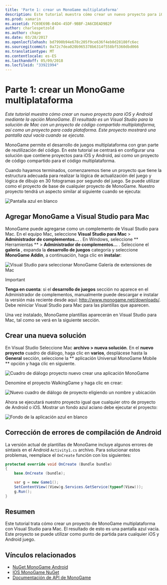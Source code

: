```yaml
---
title: 'Parte 1: crear un MonoGame multiplataforma'
description: Este tutorial muestra cómo crear un nuevo proyecto para iOS y Android mediante la opción MonoGame. El resultado es un Visual Studio para la solución de Mac con un proyecto de código compartido multiplataforma, así como un proyecto para cada plataforma. Este proyecto mostrará una pantalla azul vacía cuando se ejecuta.
ms.prod: xamarin
ms.assetid: FC69E69B-04D4-45DF-9BBF-2A6CDEAD9B2F
author: charlespetzold
ms.author: chape
ms.date: 03/28/2017
ms.openlocfilehash: bd7990b94e678c205f9ce636f4eb0d28180fc6ec
ms.sourcegitcommit: 0a72c7dea020b965378b6314f558bf5360dbd066
ms.translationtype: MT
ms.contentlocale: es-ES
ms.lasthandoff: 05/09/2018
ms.locfileid: "33921994"
---
```

# <a name="part-1--creating-a-cross-platform-monogame"></a>Parte 1: crear un MonoGame multiplataforma

_Este tutorial muestra cómo crear un nuevo proyecto para iOS y Android mediante la opción MonoGame. El resultado es un Visual Studio para la solución de Mac con un proyecto de código compartido multiplataforma, así como un proyecto para cada plataforma. Este proyecto mostrará una pantalla azul vacía cuando se ejecuta._

MonoGame permite el desarrollo de juegos multiplataforma con gran parte de reutilización del código. En este tutorial se centrará en configurar una solución que contiene proyectos para iOS y Android, así como un proyecto de código compartido para el código multiplataforma.

Cuando hayamos terminados, comenzaremos tiene un proyecto que tiene la estructura adecuada para realizar la lógica de actualización del juego y lógica de dibujo en 30 fotogramas por segundo del juego. Se puede utilizar como el proyecto de base de cualquier proyecto de MonoGame. Nuestro proyecto tendrá un aspecto similar al siguiente cuando se ejecuta:

![Pantalla azul en blanco](part1-images/image1.png)

## <a name="adding-monogame-to-visual-studio-for-mac"></a>Agregar MonoGame a Visual Studio para Mac

MonoGame puede agregarse como un complemento de Visual Studio para Mac. En el equipo Mac, seleccione **Visual Studio para Mac** > **Administrador de complementos...**  . En Windows, seleccione ** Herramientas ** > **Administrador de complementos...**  . Seleccione el **galería** , expanda la **desarrollo de juegos** categoría y seleccione **MonoGame Addin**, a continuación, haga clic en **instalar**:

![Visual Studio para seleccionar MonoGame Galería de extensiones de Mac](part1-images/image2.png)

> [!IMPORTANT]
> **Tenga en cuenta**: si el **desarrollo de juegos** sección no aparece en el Administrador de complementos, manualmente puede descargar e instalar la versión más reciente desde aquí: http://www.monogame.net/downloads/. Debe reiniciar Visual Studio para Mac para las plantillas que aparecen.

Una vez instalado, MonoGame plantillas aparecerán en Visual Studio para Mac, tal como se verá en la siguiente sección.

## <a name="creating-a-new-solution"></a>Crear una nueva solución

En Visual Studio Seleccione Mac **archivo > nueva solución**. En el **nuevo proyecto** cuadro de diálogo, haga clic en **varios**, desplácese hasta la **General** sección, seleccione la ** aplicación Universal MonoGame Mobile ** opción y haga clic en siguiente.

![Cuadro de diálogo proyecto nuevo crear una aplicación MonoGame](part1-images/image3.png)

Denomine el proyecto WalkingGame y haga clic en crear:

![Nuevo cuadro de diálogo de proyecto eligiendo un nombre y ubicación](part1-images/image4.png)

Ahora se ejecutará nuestro proyecto igual que cualquier otro de proyecto de Android o iOS. Mostrar un fondo azul aciano debe ejecutar el proyecto:

![Fondo de la aplicación azul en blanco](part1-images/image5.png)

## <a name="fixing-android-compile-errors"></a>Corrección de errores de compilación de Android

La versión actual de plantillas de MonoGame incluye algunos errores de sintaxis en el Android `Activity1.cs` archivo. Para solucionar estos problemas, reemplace el `OnCreate` función con los siguientes:

```csharp
protected override void OnCreate (Bundle bundle)
{
    base.OnCreate (bundle);

    var g = new Game1();
    SetContentView((View)g.Services.GetService(typeof(View)));
    g.Run();
}
```

## <a name="summary"></a>Resumen

Este tutorial trata cómo crear un proyecto de MonoGame multiplataforma con Visual Studio para Mac. El resultado de esto es una pantalla azul vacía. Este proyecto se puede utilizar como punto de partida para cualquier iOS y Android juego.

## <a name="related-links"></a>Vínculos relacionados

- [NuGet MonoGame Android](https://www.nuget.org/packages/MonoGame.Framework.Android/)
- [IOS MonoGame NuGet](https://www.nuget.org/packages/MonoGame.Framework.iOS/)
- [Documentación de API de MonoGame](http://www.monogame.net/documentation/?page=main)
